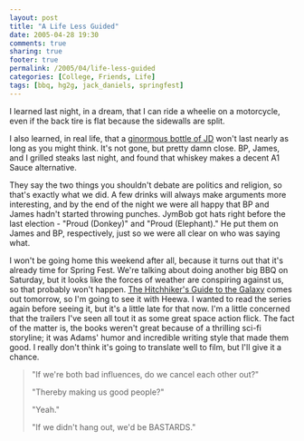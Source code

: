 ```yaml
---
layout: post
title: "A Life Less Guided"
date: 2005-04-28 19:30
comments: true
sharing: true
footer: true
permalink: /2005/04/life-less-guided
categories: [College, Friends, Life]
tags: [bbq, hg2g, jack_daniels, springfest]
---
```

I learned last night, in a dream, that I can ride a wheelie on a motorcycle, even if the back tire is flat because the sidewalls are split.

I also learned, in real life, that a <a href="http://www.flickr.com/photos/brockli/10793533/in/set-266284/">ginormous bottle of JD</a> won't last nearly as long as you might think.  It's not gone, but pretty damn close.  BP, James, and I grilled steaks last night, and found that whiskey makes a decent A1 Sauce alternative.

They say the two things you shouldn't debate are politics and religion, so that's exactly what we did.  A few drinks will always make arguments more interesting, and by the end of the night we were all happy that BP and James hadn't started throwing punches.  JymBob got hats right before the last election - "Proud (Donkey)" and "Proud (Elephant)."  He put them on James and BP, respectively, just so we were all clear on who was saying what.

I won't be going home this weekend after all, because it turns out that it's already time for Spring Fest.  We're talking about doing another big BBQ on Saturday, but it looks like the forces of weather are conspiring against us, so that probably won't happen.  <a href="http://www.imdb.com/title/tt0371724/">The Hitchhiker's Guide to the Galaxy</a> comes out tomorrow, so I'm going to see it with Heewa.  I wanted to read the series again before seeing it, but it's a little late for that now.  I'm a little concerned that the trailers I've seen all tout it as some great space action flick.  The fact of the matter is, the books weren't great because of a thrilling sci-fi storyline; it was Adams' humor and incredible writing style that made them good.  I really don't think it's going to translate well to film, but I'll give it a chance.

> "If we're both bad influences, do we cancel each other out?"
>
> "Thereby making us good people?"
>
> "Yeah."
>
> "If we didn't hang out, we'd be BASTARDS."
